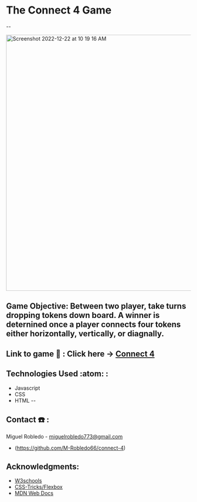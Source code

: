 # The Connect 4 Game
--

 <img width="697" alt="Screenshot 2022-12-22 at 10 19 16 AM" src="https://user-images.githubusercontent.com/119347753/209177967-eea38899-b73d-44ba-b084-a4f1ec3b81c5.png">

Game Objective: Between two player, take turns dropping tokens down board. A winner is deternined once a player connects four tokens either horizontally, vertically, or diagnally.
---


Link to game :link: : Click here -> [Connect 4](nostalgic-scarf.surge.sh)
-- 
## Technologies Used :atom: :
+ Javascript 
+ CSS 
+ HTML
-- 
## Contact :telephone: :

Miguel Robledo - miguelrobledo773@gmail.com
+ (https://github.com/M-Robledo66/connect-4)


## Acknowledgments:
* [W3schools](https://www.w3schools.com)
* [CSS-Tricks/Flexbox](https://css-tricks.com/snippets/css/a-guide-to-flexbox/)
* [MDN Web Docs](https://developer.mozilla.org/en-US/)


